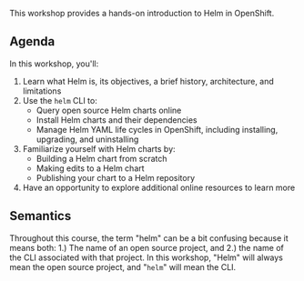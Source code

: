This workshop provides a hands-on introduction to Helm in OpenShift.

## Agenda

In this workshop, you'll:

1. Learn what Helm is, its objectives, a brief history, architecture, and limitations
1. Use the `helm` CLI to:
    - Query open source Helm charts online
    - Install Helm charts and their dependencies
    - Manage Helm YAML life cycles in OpenShift, including installing, upgrading, and uninstalling
1. Familiarize yourself with Helm charts by:
    - Building a Helm chart from scratch
    - Making edits to a Helm chart
    - Publishing your chart to a Helm repository
1. Have an opportunity to explore additional online resources to learn more

## Semantics

Throughout this course, the term "helm" can be a bit confusing because it means both: 1.) The name of an open source project, and 2.) the name of the CLI associated with that project. In this workshop, "Helm" will always mean the open source project, and "`helm`" will mean the CLI.
